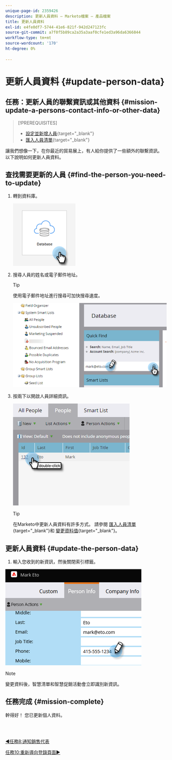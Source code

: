 ```yaml
---
unique-page-id: 2359426
description: 更新人員資料 — Marketo檔案 — 產品檔案
title: 更新人員資料
exl-id: e4fe0df7-5744-41e6-821f-942d247123fc
source-git-commit: a7f0f5b89ca2a35a3aaf0cfe1ed3a96da6366844
workflow-type: tm+mt
source-wordcount: '170'
ht-degree: 0%

---
```


# 更新人員資料 {#update-person-data}

## 任務：更新人員的聯繫資訊或其他資料 {#mission-update-a-persons-contact-info-or-other-data}

>[!PREREQUISITES]
>
>* [設定並新增人員](/help/marketo/getting-started/quick-wins/get-set-up-and-add-a-person.md){target=&quot;_blank&quot;}
>* [匯入人員清單](/help/marketo/getting-started/quick-wins/import-a-list-of-people.md){target=&quot;_blank&quot;}


讓我們想像一下，在你最近的貿易展上，有人給你提供了一些額外的聯繫資訊。 以下說明如何更新人員資料。

## 查找需要更新的人員 {#find-the-person-you-need-to-update}

1. 轉到資料庫。

   ![](assets/update-person-data-1.png)

1. 搜尋人員的姓名或電子郵件地址。

   >[!TIP]
   >
   >使用電子郵件地址進行搜尋可加快搜尋速度。

   ![](assets/update-person-data-2.png)

1. 按兩下以開啟人員詳細資訊。

   ![](assets/update-person-data-3.png)

   >[!TIP]
   >
   >在Marketo中更新人員資料有許多方式。 請參閱 [匯入人員清單](/help/marketo/getting-started/quick-wins/import-a-list-of-people.md){target=&quot;_blank&quot;}和 [變更資料值](/help/marketo/product-docs/core-marketo-concepts/smart-campaigns/flow-actions/change-data-value.md){target=&quot;_blank&quot;}。

## 更新人員資料 {#update-the-person-data}

1. 輸入您收到的新資訊，然後關閉索引標籤。

![](assets/update-person-data-4.png)

>[!NOTE]
>
>變更資料後，智慧清單和智慧促銷活動會立即識別新資訊。

## 任務完成 {#mission-complete}

幹得好！ 您已更新個人資料。

<br> 

[◄任務8:通知銷售代表](/help/marketo/getting-started/quick-wins/alert-the-sales-rep.md)

[任務10:重新導向登錄頁面►](/help/marketo/getting-started/quick-wins/redirect-a-landing-page.md)

